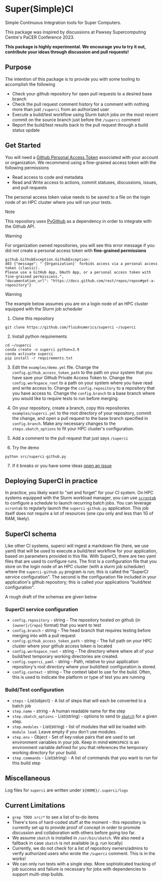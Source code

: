 # Super(Simple)CI

Simple Continuous Integration tools for Super Computers.

This package was inspired by discussions at Pawsey Supercomputing Centre's PaCER Conference 2023.

**This package is highly experimental. We encourage you to try it out, contribute your ideas through discussion and pull requests!**

## Purpose
The intention of this package is to provide you with some tooling to accomplish the following
* Check your github repository for open pull requests to a desired base branch
* Check the pull request comment history for a comment with nothing more than just `/superci` from an authorized user
* Execute a build/test workflow using Slurm batch jobs on the most recent commit on the source branch just before the `/superci` comment 
* Report the build/test results back to the pull request through a build status update


## Get Started

You will need a [Github Personal Access Token](https://github.com/settings/tokens) associated with your account or organization. We recommend using a fine-grained access token with the following permissions
*  Read access to code and metadata
*  Read and Write access to actions, commit statuses, discussions, issues, and pull requests

The personal access token value needs to be saved to a file on the login node of an HPC cluster where you will run your tests.

> [!NOTE]
> This repository uses [PyGithub](https://pygithub.readthedocs.io/en/stable/introduction.html) as a dependency in order to integrate with the Github API.

> [!WARNING]  
> For organization owned repositories, you will see this error message if you did not create a personal access token with **fine-grained permissions**
> ```
> github.GithubException.GithubException: 
> 403 {"message": "`{Organization}` forbids access via a personal access token (classic). 
> Please use a GitHub App, OAuth App, or a personal access token with fine-grained permissions.", 
> "documentation_url": "https://docs.github.com/rest/repos/repos#get-a-repository"}
> ```


> [!WARNING]  
> The example below assumes you are on a login node of an HPC cluster equipped with the Slurm job scheduler

1. Clone this repository
```
git clone https://github.com/fluidnumerics/superci ~/superci
```

2. Install python requirements
```
cd ~/superci
conda create -n superci python=3.9
conda activate superci
pip install -r requirements.txt
```
3. Edit the `examples/demo.yml` file. Change the `config.github_access_token_path` to the path on your system that you have save your Github Private Access Token to. Change the `config.workspace_root` to a path on your system where you have read and write access to. Change the `config.repository` to a repository that you have access to. Change the `config.branch` to a base branch where you would like to require tests to run before merging.

4. On your repository, create a branch, copy this repositories `examples/superci.yml` to the root directory of your repository, commit the change, and open a pull request to the base branch specified in `config.branch`. Make any necessary changes to the `steps.sbatch_options` to fit your HPC cluster's configuration.

5. Add a comment to the pull request that just says `/superci`

6. Try the demo
```
python src/superci-github.py
```

7. If it breaks or you have some ideas [open an issue](https://github.com/FluidNumerics/superci/issues/new)

## Deploying SuperCI in practice
In practice, you likely want to "set and forget" for your CI system. On HPC systems equipped with the Slurm workload manager, you can use [`scrontab`](https://slurm.schedmd.com/scrontab.html) to configure a schedule to launch recurring batch jobs. You can leverage `scrontab` to regularly launch the `superci-github.py` application. This job itself does not require a lot of resources (one cpu only and less than 1G of RAM, likely).

## SuperCI schema
Like other CI systems, superci will ingest a markdown file (here, we use yaml) that will be used to execute a build/test workflow for your application, based on parameters provided in this file. With SuperCI, there are two yaml files that are used to configure runs. The first is a configuration file that you store on the login node of an HPC cluster (with a slurm job scheduler) where the `superci-github.py` program is run; this is called the "SuperCI service configuration". The second is the configuration file included in your application's github repository; this is called your applications "build/test configuration".
 
A rough draft of the schemas are given below

### SuperCI service configuration
* `config.repository` - string - The repository hosted on github (in `{owner}/{repo}` format) that you want to test
* `config.branch` - string - The head branch that requires testing before merging into with a pull request
* `config.github_access_token_path` - string - The full path on your HPC cluster where your github access token is located
* `config.workspace_root` - string - The directory where where all of your build/test temporary working directories are created.
* `config.superci_yaml` - string - Path, relative to your application repository's root directory where your build/test configuration is stored.
* `config.context` - string - The context label to use for the build. Often, this is used to indicate the platform or type of test you are running

### Build/Test configuration
* `steps` - List(object) - A list of steps that will each be converted to a batch job
* `step.name` - string - A human readable name for the step
* `step.sbatch_options` - List(string) - options to send to [`sbatch`]() for a given step.
* `step.modules` - List(string) - list of modules that will be loaded with `module load`. Leave empty if you don't use modules.
* `step.env` - Object - Set of key:value pairs that are used to set environment variables in your job. Keep in mind `WORKSPACE` is an environment variable defined for you that references the temporary working directory for your build.
* `step.commands` - List(string) - A list of commands that you want to run for this build step

## Miscellaneous 
Log files for `superci` are written under `${HOME}/.superci/logs`

## Current Limitations
* `grep TODO src/*` to see a list of to-do items 
* There's tons of hard-coded stuff at the moment - this repository is currently set up to provide proof of concept in order to promote discussion and collaboration with others before going too far.
* We assume `sbatch` is installed in `/usr/bin/sbatch`. We also need a fallback in case `sbatch` is not available (e.g. run locally)
* Currently, we do not check for a list of repository owners/admins to verify authorized users who wrote the `/superci` comment. This is in the works!
* We can only run tests with a single step. More sophisticated tracking of job success and failure is necessary for jobs with dependencies to support multi-step builds.
